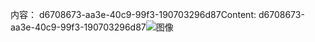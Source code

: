 <span data-ttu-id="9af8c-101">内容： d6708673-aa3e-40c9-99f3-190703296d87</span><span class="sxs-lookup"><span data-stu-id="9af8c-101">Content: d6708673-aa3e-40c9-99f3-190703296d87</span></span>![图像](875b7277-22e0-429e-bc44-2433bee98ada.png)
